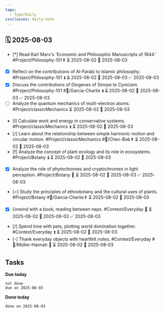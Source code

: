 ```yaml
---
tags:
  - Type/Daily
cssclasses: daily-note
---
```


## 🗓️ 2025-08-03

- [*] Read Karl Marx's 'Economic and Philosophic Manuscripts of 1844.' #Project/Philosophy-101 ⏬ ⏳ 2025-08-02 📅 2025-08-03
- [x] Reflect on the contributions of Al-Farabi to Islamic philosophy. #Project/Philosophy-101 ⏫ ⏳ 2025-08-02 📅 2025-08-03 ✅ 2025-08-03
- [x] Discuss the contributions of Diogenes of Sinope to Cynicism. #Project/Philosophy-101 #👤/Garcia-Charlie ⏫ ⏳ 2025-08-02 📅 2025-08-03 ✅ 2025-08-03
- [ ] Analyze the quantum mechanics of multi-electron atoms. #Project/classicMechanics ⏳ 2025-08-02 📅 2025-08-03
- [I] Calculate work and energy in conservative systems. #Project/classicMechanics ⏫ ⏳ 2025-08-02 📅 2025-08-03
- [/] Learn about the relationship between simple harmonic motion and circular motion. #Project/classicMechanics #👤/Chen-Bob ⏬ ⏳ 2025-08-02 📅 2025-08-03
- [f] Analyze the concept of plant ecology and its role in ecosystems. #Project/Botany ⏫ ⏳ 2025-08-02 📅 2025-08-03
- [x] Analyze the role of phytochromes and cryptochromes in light perception. #Project/Botany 🔽 ⏳ 2025-08-02 📅 2025-08-03 ✅ 2025-08-03
- [>] Study the principles of ethnobotany and the cultural uses of plants. #Project/Botany #👤/Garcia-Charlie ⏬ ⏳ 2025-08-02 📅 2025-08-03
- [x] Unwind with a book, reading between naps. #Context/Everyday 🔺 ⏳ 2025-08-02 📅 2025-08-03 ✅ 2025-08-03
- [/] Spend time with pets, plotting world domination together. #Context/Everyday ⏫ ⏳ 2025-08-02 📅 2025-08-03
- [-] Thank everyday objects with heartfelt notes. #Context/Everyday #👤/Müller-Hannah 🔽 ⏳ 2025-08-02 📅 2025-08-03

## Tasks

**Due today**

```tasks
not done
due on 2025-08-03
```

**Done today**

```tasks
done on 2025-08-03
```
            